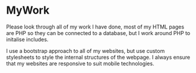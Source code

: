 # MyWork

Please look through all of my work I have done, most of my HTML pages are PHP so they can be connected to a database, but I work around PHP to initalise includes. 

I use a bootstrap approach to all of my websites, but use custom stylesheets to style the internal structures of the webpage. I always ensure that my websites are responsive to suit mobile technologies.
